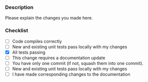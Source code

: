 ### Description
Please explain the changes you made here.

### Checklist
- [ ] Code compiles correctly
- [ ] New and existing unit tests pass locally with my changes
- [x] All tests passing
- [ ] This change requires a documentation update
- [ ] You have only one commit (if not, squash them into one commit).
- [ ] New and existing unit tests pass locally with my changes
- [ ] I have made corresponding changes to the documentation
